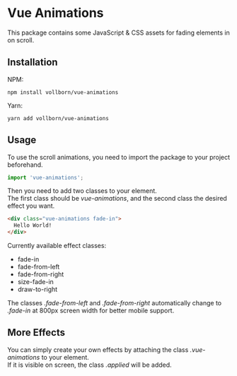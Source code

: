 # Vue Animations
This package contains some JavaScript & CSS assets for fading elements in on scroll.


## Installation
NPM:
```
npm install vollborn/vue-animations
```

Yarn:
```
yarn add vollborn/vue-animations
```


## Usage
To use the scroll animations, you need to import the package to your project beforehand.
```js
import 'vue-animations';
```

Then you need to add two classes to your element.
<br/>The first class should be *vue-animations*, and the second class the desired effect you want.

```html
<div class="vue-animations fade-in">
  Hello World!
</div>
```

Currently available effect classes:
- fade-in
- fade-from-left
- fade-from-right
- size-fade-in
- draw-to-right

The classes *.fade-from-left* and *.fade-from-right* automatically change to *.fade-in* at 800px screen width for better mobile support.


## More Effects
You can simply create your own effects by attaching the class *.vue-animations* to your element.
<br />If it is visible on screen, the class *.applied* will be added.
